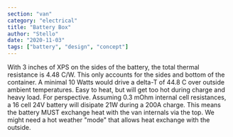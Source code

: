 ```yaml
---
section: "van"
category: "electrical"
title: "Battery Box"
author: "Stello"
date: "2020-11-03"
tags: ["battery", "design", "concept"]
---
```


With 3 inches of XPS on the sides of the battery, the total thermal resistance is 4.48 C/W.  This only accounts for the sides and bottom of the container.  A minimal 10 Watts would drive a delta-T of 44.8 C over outside ambient temperatures.  Easy to heat, but will get too hot during charge and heavy load.  For perspective.  Assuming 0.3 mOhm internal cell resistances, a 16 cell 24V battery will disipate 21W during a 200A charge.  This means the battery MUST exchange heat with the van internals via the top.  We might need a hot weather "mode" that allows heat exchange with the outside.